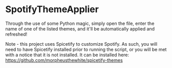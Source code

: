 # SpotifyThemeApplier
Through the use of some Python magic, simply open the file, enter the name of one of the listed themes, and it'll be automatically applied and refreshed!

Note - this project uses Spicetify to customize Spotify. As such, you will need to have Spicetify installed prior to running the script, or you will be met with a notice that it is not installed. It can be installed here: https://github.com/morpheusthewhite/spicetify-themes
